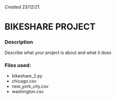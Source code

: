 
###### Created 23/12/21.


# BIKESHARE PROJECT


### Description
Describe what your project is about and what it does

### Files used:
* bikeshare_2.py
* chicago.csv
* new_york_city.csv
* washington.csv
